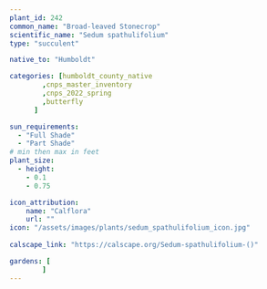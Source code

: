 ```yaml
---
plant_id: 242 
common_name: "Broad-leaved Stonecrop"
scientific_name: "Sedum spathulifolium"
type: "succulent"

native_to: "Humboldt"

categories: [humboldt_county_native
        ,cnps_master_inventory
        ,cnps_2022_spring
        ,butterfly
      ]

sun_requirements:
  - "Full Shade"
  - "Part Shade"
# min then max in feet
plant_size:
  - height: 
    - 0.1 
    - 0.75

icon_attribution: 
    name: "Calflora"
    url: ""
icon: "/assets/images/plants/sedum_spathulifolium_icon.jpg"
 
calscape_link: "https://calscape.org/Sedum-spathulifolium-()"

gardens: [
        ]
---
```








